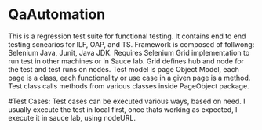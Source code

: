 # QaAutomation

This is a regression test suite for functional testing.
It contains end to end testing scnearios for ILF, OAP, and TS.
Framework is composed of follwong: Selenium Java, Junit, Java JDK. Requires Selenium Grid implementation to run test in 
other machines or in Sauce lab. Grid defines hub and node for the test and test runs on nodes. 
Test model is page Object Model, each page is a class, each functionality or use case in a given page is a method.
Test class calls methods from various classes inside PageObject package.

#Test Cases:
Test cases can be executed various ways, based on need. I usually execute the test in local first, once thats working
as expected, I execute it in sauce lab, using nodeURL.

